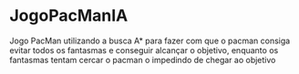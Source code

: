 # JogoPacManIA
Jogo PacMan utilizando a busca A* para fazer com que o pacman consiga evitar todos os fantasmas e conseguir alcançar o objetivo, enquanto os fantasmas tentam cercar o pacman o impedindo de chegar ao objetivo
